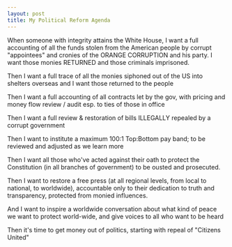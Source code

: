 ```yaml
---
layout: post
title: My Political Reform Agenda
---
```


When someone with integrity attains the White House, I want a full accounting of
all the funds stolen from the American people by corrupt "appointees" and cronies
of the ORANGE CORRUPTION and his party. I want those monies RETURNED and those
criminals imprisoned.

Then I want a full trace of all the monies siphoned out of the US into shelters
overseas and I want those returned to the people

Then I want a full accounting of all contracts let by the gov, with pricing and
money flow review / audit esp. to ties of those in office

Then I want a full review & restoration of bills ILLEGALLY repealed by a corrupt
government

Then I want to institute a maximum 100:1 Top:Bottom pay band; to be reviewed and
adjusted as we learn more

Then I want all those who've acted against their oath to protect the Constitution
(in all branches of government) to be ousted and prosecuted.

Then I want to restore a free press (at all regional levels, from local to
national, to worldwide), accountable only to their dedication to truth and
transparency, protected from monied influences.

And I want to inspire a worldwide conversation about what kind of peace we want
to protect world-wide, and give voices to all who want to be heard

Then it's time to get money out of politics, starting with repeal of
"Citizens United"
